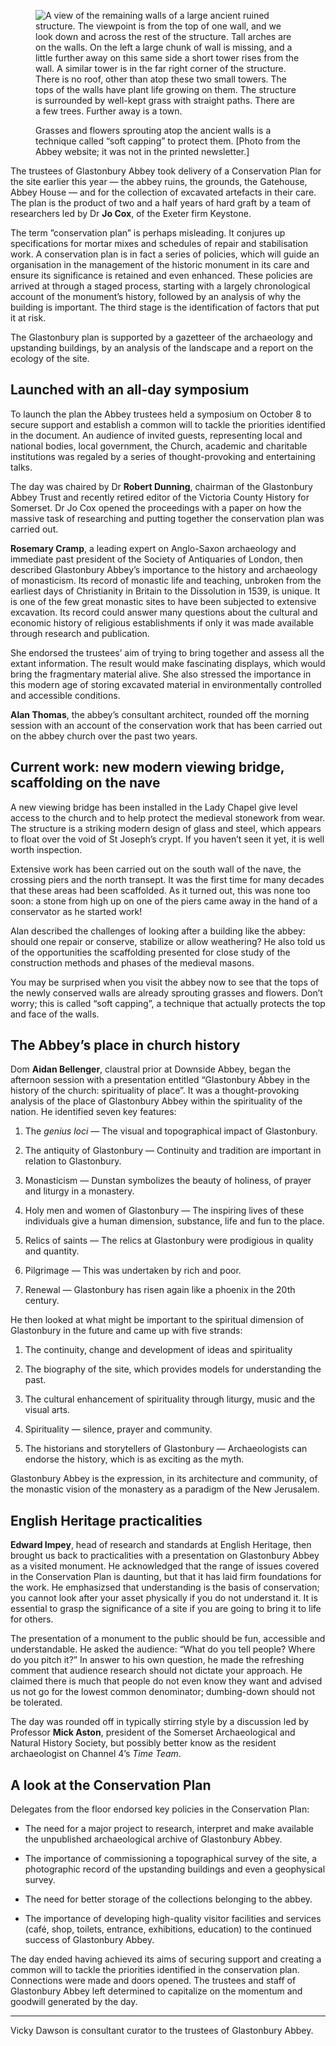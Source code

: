 <figure>
<img src="../abbey-walls.jpg" alt="A view of the remaining walls of a large ancient ruined structure. The viewpoint is from the top of one wall, and we look down and across the rest of the structure. Tall arches are on the walls. On the left a large chunk of wall is missing, and a little further away on this same side a short tower rises from the wall. A similar tower is in the far right corner of the structure. There is no roof, other than atop these two small towers. The tops of the walls have plant life growing on them. The structure is surrounded by well-kept grass with straight paths. There are a few trees. Further away is a town.">
<figcaption>

Grasses and flowers sprouting atop the ancient walls is a technique
called “soft capping” to protect them. <span class="ednote">[Photo from the Abbey website;
it was not in the printed newsletter.]</span>

</figcaption>
</figure>

The trustees of Glastonbury Abbey took delivery of a Conservation Plan
for the site earlier this year — the abbey ruins, the grounds, the
Gatehouse, Abbey House — and for the collection of excavated artefacts
in their care. The plan is the product of two and a half years of hard
graft by a team of researchers led by Dr **Jo Cox**, of the Exeter firm
Keystone.

The term ”conservation plan” is perhaps misleading. It conjures up
specifications for mortar mixes and schedules of repair and
stabilisation work. A conservation plan is in fact a series of policies,
which will guide an organisation in the management of the historic
monument in its care and ensure its significance is retained and even
enhanced. These policies are arrived at through a staged process,
starting with a largely chronological account of the monument’s history,
followed by an analysis of why the building is important. The third
stage is the identification of factors that put it at risk.

The Glastonbury plan is supported by a gazetteer of the archaeology and
upstanding buildings, by an analysis of the landscape and a report on
the ecology of the site.

Launched with an all-day symposium
----------------------------------

To launch the plan the Abbey trustees held a symposium on October 8 to
secure support and establish a common will to tackle the priorities
identified in the document. An audience of invited guests, representing
local and national bodies, local government, the Church, academic and
charitable institutions was regaled by a series of thought-provoking and
entertaining talks.

The day was chaired by Dr **Robert Dunning**, chairman of the
Glastonbury Abbey Trust and recently retired editor of the Victoria
County History for Somerset. Dr Jo Cox opened the proceedings with a
paper on how the massive task of researching and putting together the
conservation plan was carried out.

**Rosemary Cramp**, a leading expert on Anglo-Saxon archaeology and
immediate past president of the Society of Antiquaries of London, then
described Glastonbury Abbey’s importance to the history and archaeology
of monasticism. Its record of monastic life and teaching, unbroken from
the earliest days of Christianity in Britain to the Dissolution in 1539,
is unique. It is one of the few great monastic sites to have been
subjected to extensive excavation. Its record could answer many
questions about the cultural and economic history of religious
establishments if only it was made available through research and
publication.

She endorsed the trustees’ aim of trying to bring together and assess
all the extant information. The result would make fascinating displays,
which would bring the fragmentary material alive. She also stressed the
importance in this modern age of storing excavated material in
environmentally controlled and accessible conditions.

**Alan Thomas**, the abbey’s consultant architect, rounded off the
morning session with an account of the conservation work that has been
carried out on the abbey church over the past two years.

Current work: new modern viewing bridge, scaffolding on the nave
----------------------------------------------------------------

A new viewing bridge has been installed in the Lady Chapel give level
access to the church and to help protect the medieval stonework from
wear. The structure is a striking modern design of glass and steel,
which appears to float over the void of St Joseph’s crypt. If you
haven’t seen it yet, it is well worth inspection.

Extensive work has been carried out on the south wall of the nave, the
crossing piers and the north transept. It was the first time for many
decades that these areas had been scaffolded. As it turned out, this was
none too soon: a stone from high up on one of the piers came away in the
hand of a conservator as he started work!

Alan described the challenges of looking after a building like the
abbey: should one repair or conserve, stabilize or allow weathering? He
also told us of the opportunities the scaffolding presented for close
study of the construction methods and phases of the medieval masons.

You may be surprised when you visit the abbey now to see that the tops
of the newly conserved walls are already sprouting grasses and flowers.
Don’t worry; this is called “soft capping”, a technique that actually
protects the top and face of the walls.

The Abbey’s place in church history
-----------------------------------

Dom **Aidan Bellenger**, claustral prior at Downside Abbey, began the
afternoon session with a presentation entitled “Glastonbury Abbey in the
history of the church: spirituality of place”. It was a
thought-provoking analysis of the place of Glastonbury Abbey within the
spirituality of the nation. He identified seven key features:

1. The *genius loci* — The visual and topographical impact of Glastonbury.

2. The antiquity of Glastonbury — Continuity and tradition are important in
   relation to Glastonbury.

3. Monasticism — Dunstan symbolizes the beauty of holiness, of prayer and
   liturgy in a monastery.

4. Holy men and women of Glastonbury — The inspiring lives of these individuals
   give a human dimension, substance, life and fun to the place.

5. Relics of saints — The relics at Glastonbury were prodigious in quality and
   quantity.

6. Pilgrimage — This was undertaken by rich and poor.

7. Renewal — Glastonbury has risen again like a phoenix in the 20th century.

He then looked at what might be important to the spiritual dimension of
Glastonbury in the future and came up with five strands:

1. The continuity, change and development of ideas and spirituality

2. The biography of the site, which provides models for understanding the past.

3. The cultural enhancement of spirituality through liturgy, music and the
   visual arts.

4. Spirituality — silence, prayer and community.

5. The historians and storytellers of Glastonbury — Archaeologists can endorse
   the history, which is as exciting as the myth.

Glastonbury Abbey is the expression, in its architecture and community,
of the monastic vision of the monastery as a paradigm of the New
Jerusalem.

English Heritage practicalities
-------------------------------

**Edward Impey**, head of research and standards at English Heritage,
then brought us back to practicalities with a presentation on
Glastonbury Abbey as a visited monument. He acknowledged that the range
of issues covered in the Conservation Plan is daunting, but that it has
laid firm foundations for the work. He emphasizsed that understanding is
the basis of conservation; you cannot look after your asset physically
if you do not understand it. It is essential to grasp the significance
of a site if you are going to bring it to life for others.

The presentation of a monument to the public should be fun, accessible
and understandable. He asked the audience: “What do you tell people?
Where do you pitch it?” In answer to his own question, he made the
refreshing comment that audience research should not dictate your
approach. He claimed there is much that people do not even know they
want and advised us not go for the lowest common denominator;
dumbing-down should not be tolerated.

The day was rounded off in typically stirring style by a discussion led
by Professor **Mick Aston**, president of the Somerset Archaeological
and Natural History Society, but possibly better know as the resident
archaeologist on Channel 4’s *Time Team*.

A look at the Conservation Plan
-------------------------------

Delegates from the floor endorsed key policies in the Conservation Plan:

- The need for a major project to research, interpret and make available
  the unpublished archaeological archive of Glastonbury Abbey.

- The importance of commissioning a topographical survey of the site, a
  photographic record of the upstanding buildings and even a geophysical
  survey.

- The need for better storage of the collections belonging to the abbey.

- The importance of developing high-quality visitor facilities and
  services (café, shop, toilets, entrance, exhibitions, education) to the
  continued success of Glastonbury Abbey.

The day ended having achieved its aims of securing support and creating
a common will to tackle the priorities identified in the conservation
plan. Connections were made and doors opened. The trustees and staff of
Glastonbury Abbey left determined to capitalize on the momentum and
goodwill generated by the day.

------------------------------------------------------------------------

<div class="ednote">

Vicky Dawson is consultant curator to the trustees of Glastonbury Abbey.

</div>

